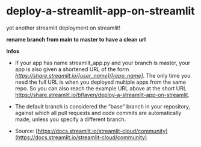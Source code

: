 # deploy-a-streamlit-app-on-streamlit
yet another streamlit deployment on streamlit!

**rename branch from main to master to have a clean url**



**Infos**

- If your app has name streamlit_app.py and your branch is master, your app is also given a shortened URL of the form *https://share.streamlit.io/[user_name]/[repo_name]*. The only time you need the full URL is when you deployed multiple apps from the same repo. So you can also reach the example URL above at the short URL https://share.streamlit.io/bflaven/deploy-a-streamlit-app-on-streamlit.

- The default branch is considered the “base” branch in your repository, against which all pull requests and code commits are automatically made, unless you specify a different branch.

- Source: [https://docs.streamlit.io/streamlit-cloud/community](https://docs.streamlit.io/streamlit-cloud/community)

